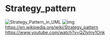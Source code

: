 # Strategy_pattern
![Strategy_Pattern_in_UML](https://github.com/nkuthalomakonco/Strategy_pattern/assets/118244106/b831b8ca-a6ec-41b1-aa63-ddffcb920a5d)
![img](https://github.com/nkuthalomakonco/Strategy_pattern/assets/118244106/bf75ac8a-3dce-4770-9d9e-db42d752fa04)
https://en.wikipedia.org/wiki/Strategy_pattern
https://www.youtube.com/watch?v=QZIvlny1Onk
